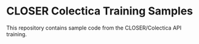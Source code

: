 # CLOSER Colectica Training Samples

This repository contains sample code from the CLOSER/Colectica API training.

